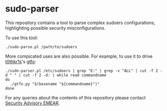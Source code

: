 # sudo-parser

This repository contains a tool to parse complex sudoers configurations, highlighting possible security misconfigurations.

To use this tool:

```./sudo-parse.pl /path/to/sudoers```

More compicated uses are also possible. For example, to use it to drive [t0thkr1s](https://github.com/t0thkr1s)'s [gtfo](https://github.com/t0thkr1s/gtfo):

```
./sudo-parser.pl /etc/sudoers | grep "E:" | grep -v "ALL" | cut -f 2 -d " " | cut -f 2 -d: | while read commandname
do
  ./gtfo.py "$(basename "${commandname}")"
done
```

For any queries about the contents of this repository please contact [Security Advisory EMEAR](mailto:css-adv-outreach@cisco.com).
